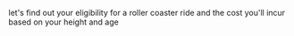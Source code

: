 let's find out your eligibility for a roller coaster ride and the cost you'll incur based on your height and age
